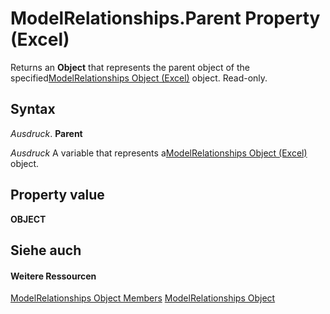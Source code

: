 
# ModelRelationships.Parent Property (Excel)

Returns an  **Object** that represents the parent object of the specified[ModelRelationships Object (Excel)](cd671af2-7fbc-4494-a3d0-07e9ad3e83bf.md) object. Read-only.


## Syntax

 _Ausdruck_. **Parent**

 _Ausdruck_ A variable that represents a[ModelRelationships Object (Excel)](cd671af2-7fbc-4494-a3d0-07e9ad3e83bf.md) object.


## Property value

 **OBJECT**


## Siehe auch


#### Weitere Ressourcen


[ModelRelationships Object Members](http://msdn.microsoft.com/library/95711631-5377-ef90-5708-0890b38ffa2f%28Office.15%29.aspx)
[ModelRelationships Object](cd671af2-7fbc-4494-a3d0-07e9ad3e83bf.md)